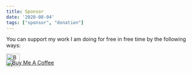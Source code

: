 ```yaml
---
title: Sponsor
date: '2020-08-04'
tags: ["sponsor", "donation"]
---
```


You can support my work I am doing for free in free time by the following ways:

<div style="margin-bottom: -20px">
    <a
        href="https://ko-fi.com/U7U11ZJ7S"
        target="_blank"
        style="height: 36"
    >
        <img
            height="36"
            style="border: 0; height: 36"
            src="https://cdn.ko-fi.com/cdn/kofi1.png?v=2"
            border="0"
            alt="Buy me a coffee at ko-fi.com"
        />
    </a>
</div>

<div class="buymeacoffee" style="width: 217px">
    <a href="https://www.buymeacoffee.com/todysh" target="_blank">
        <img
            src="https://cdn.buymeacoffee.com/buttons/default-orange.png"
            alt="Buy Me A Coffee"
        />
    </a>
</div>
